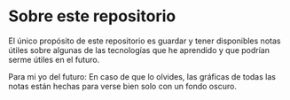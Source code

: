 # Sobre este repositorio

El único propósito de este repositorio es guardar y tener disponibles notas útiles sobre algunas de las tecnologías que he aprendido y que podrían serme útiles en el futuro.

Para mi yo del futuro:
En caso de que lo olvides, las gráficas de todas las notas están hechas para verse bien solo con un fondo oscuro.
